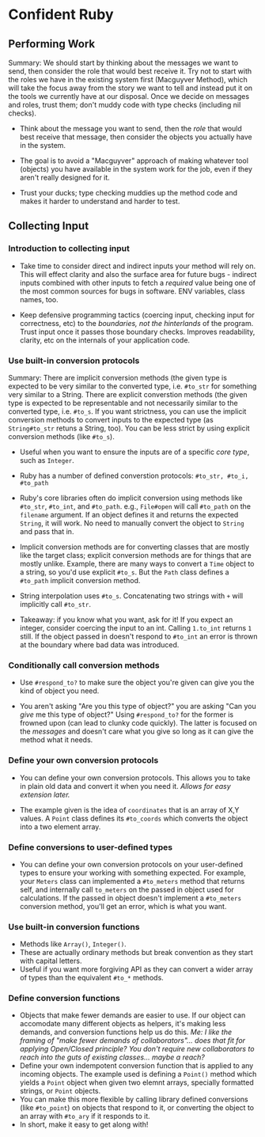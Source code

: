 # Confident Ruby

## Performing Work

Summary: We should start by thinking about the messages we want to send, then
consider the role that would best receive it. Try not to start with the roles we
have in the existing system first (Macguyver Method), which will take the focus
away from the story we want to tell and instead put it on the tools we currently
have at our disposal. Once we decide on messages and roles, trust them; don't
muddy code with type checks (including nil checks).

- Think about the message you want to send, then the _role_ that would best
  receive that message, then consider the objects you actually have in the
  system.

- The goal is to avoid a "Macguyver" approach of making whatever tool (objects)
  you have available in the system work for the job, even if they aren't really
  designed for it.

- Trust your ducks; type checking muddies up the method code and makes it harder
  to understand and harder to test.


## Collecting Input

### Introduction to collecting input

- Take time to consider direct and indirect inputs your method will rely on.
  This will effect clarity and also the surface area for future bugs - indirect
  inputs combined with other inputs to fetch a _required_ value being one of the
  most common sources for bugs in software. ENV variables, class names, too.

- Keep defensive programming tactics (coercing input, checking input for
  correctness, etc) to the _boundaries, not the hinterlands_ of the program.
  Trust input once it passes those boundary checks. Improves readability,
  clarity, etc on the internals of your application code.

### Use built-in conversion protocols

Summary: There are implicit conversion methods (the given type is expected to be
very similar to the converted type, i.e. `#to_str` for something very similar to
a String. There are explicit converstion methods (the given type is expected to
be representable and not necessarily similar to the converted type, i.e.
`#to_s`. If you want strictness, you can use the implicit conversion methods to
convert inputs to the expected type (as `String#to_str` retuns a String, too).
You can be less strict by using explicit conversion methods (like `#to_s`).

- Useful when you want to ensure the inputs are of a specific _core type_, such
  as `Integer`.

- Ruby has a number of defined converstion protocols: `#to_str, #to_i, #to_path`

- Ruby's core libraries often do implicit conversion using methods like
  `#to_str`, `#to_int`, and `#to_path`. e.g., `File#open` will call `#to_path`
  on the `filename` argument. If an object defines it and returns the expected
  `String`, it will work. No need to manually convert the object to `String` and
  pass that in.

- Implicit conversion methods are for converting classes that are mostly like
  the target class; explicit conversion methods are for things that are mostly
  unlike. Example, there are many ways to convert a `Time` object to a string,
  so you'd use explicit `#to_s`. But the `Path` class defines a `#to_path`
  implicit conversion method.

- String interpolation uses `#to_s`. Concatenating two strings with `+` will
  implicitly call `#to_str`.

- Takeaway: if you know what you want, ask for it! If you expect an integer,
  consider coercing the input to an int. Calling `1.to_int` returns `1` still.
  If the object passed in doesn't respond to `#to_int` an error is thrown at the
  boundary where bad data was introduced.

### Conditionally call conversion methods

- Use `#respond_to?` to make sure the object you're given can give you the kind
  of object you need.

- You aren't asking "Are you this type of object?" you are asking "Can you
  _give_ me this type of object?" Using `#respond_to?` for the former is frowned
  upon (can lead to clunky code quickly). The latter is focused on the
  _messages_ and doesn't care what you give so long as it can give the method
  what it needs.

### Define your own conversion protocols

- You can define your own conversion protocols. This allows you to take in plain
  old data and convert it when you need it. _Allows for easy extension later._

- The example given is the idea of `coordinates` that is an array of X,Y values.
  A `Point` class defines its `#to_coords` which converts the object into a two
  element array.

### Define conversions to user-defined types

- You can define your own conversion protocols on your user-defined types to
  ensure your working with something expected. For example, your `Meters` class
  can implemented a `#to_meters` method that returns self, and internally call
  `to_meters` on the passed in object used for calculations. If the passed in
  object doesn't implement a `#to_meters` conversion method, you'll get an
  error, which is what you want.
  
### Use built-in conversion functions

- Methods like `Array()`, `Integer()`.
- These are actually ordinary methods but break convention as they start with capital letters.
- Useful if you want more forgiving API as they can convert a wider array of types than the equivalent `#to_*` methods.

### Define conversion functions

- Objects that make fewer demands are easier to use. If our object can accomodate many different objects as helpers, it's making less demands, and conversion functions help us do this. *Me: I like the framing of "make fewer demands of collaborators"... does that fit for applying Open/Closed principle? You don't require new collaborators to reach into the guts of existing classes... maybe a reach?*
- Define your own indempotent conversion function that is applied to any incoming objects. The example used is defining a `Point()` method which yields a `Point` object when given two elemnt arrays, specially formatted strings, or `Point` objects.
- You can make this more flexible by calling library defined conversions (like `#to_point`) on objects that respond to it, or converting the object to an array with `#to_ary` if it responds to it.
- In short, make it easy to get along with!
